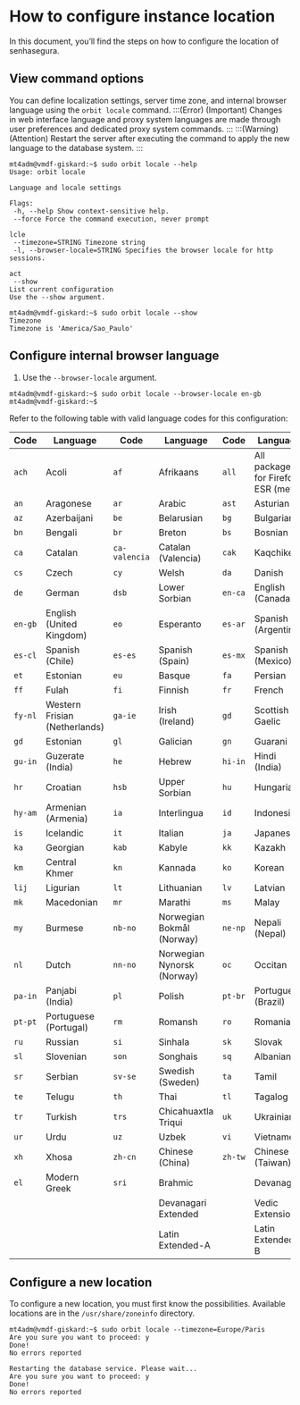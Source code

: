 # How to configure instance location

In this document, you’ll find the steps on how to configure the location of senhasegura.

## View command options
You can define localization settings, server time zone, and internal browser language using the `orbit locale` command.
:::(Error) (Important)
Changes in web interface language and proxy system languages are made through user preferences and dedicated proxy system commands.
:::
:::(Warning) (Attention)
Restart the server after executing the command to apply the new language to the database system.
:::
```
mt4adm@vmdf-giskard:~$ sudo orbit locale --help
Usage: orbit locale

Language and locale settings

Flags:
 -h, --help Show context-sensitive help.
 --force Force the command execution, never prompt

lcle
 --timezone=STRING Timezone string
 -l, --browser-locale=STRING Specifies the browser locale for http sessions.

act
 --show
List current configuration
Use the --show argument.

mt4adm@vmdf-giskard:~$ sudo orbit locale --show
Timezone
Timezone is 'America/Sao_Paulo'
``` 
## Configure internal browser language

1. Use the `--browser-locale` argument.

```
mt4adm@vmdf-giskard:~$ sudo orbit locale --browser-locale en-gb
mt4adm@vmdf-giskard:~$
```
Refer to the following table with valid language codes for this configuration:

| Code | Language            | Code | Language              | Code | Language               |
|--------|-------------------|--------|---------------------|--------|----------------------|
| `ach`  | Acoli             | `af`   | Afrikaans           | `all`  | All packages for Firefox ESR (meta) |
| `an`   | Aragonese         | `ar`   | Arabic              | `ast`  | Asturian              |
| `az`   | Azerbaijani       | `be`   | Belarusian          | `bg`   | Bulgarian             |
| `bn`   | Bengali           | `br`   | Breton              | `bs`   | Bosnian               |
| `ca`   | Catalan           | `ca-valencia` | Catalan (Valencia) | `cak` | Kaqchikel             |
| `cs`   | Czech             | `cy`   | Welsh               | `da`   | Danish                |
| `de`   | German            | `dsb`  | Lower Sorbian       | `en-ca`| English (Canada)      |
| `en-gb`| English (United Kingdom) | `eo` | Esperanto     | `es-ar`| Spanish (Argentina)   |
| `es-cl`| Spanish (Chile)   | `es-es`| Spanish (Spain)     | `es-mx`| Spanish (Mexico)      |
| `et`   | Estonian          | `eu`   | Basque              | `fa`   | Persian               |
| `ff`   | Fulah             | `fi`   | Finnish             | `fr`   | French                |
| `fy-nl`| Western Frisian (Netherlands) | `ga-ie` | Irish (Ireland) | `gd` | Scottish Gaelic       |
| `gd`   | Estonian          | `gl`   | Galician            | `gn`   | Guarani               |
| `gu-in`| Guzerate (India)  | `he`   | Hebrew              | `hi-in`| Hindi (India)         |
| `hr`   | Croatian          | `hsb`  | Upper Sorbian       | `hu`   | Hungarian             |
| `hy-am`| Armenian (Armenia)| `ia`   | Interlingua         | `id`   | Indonesian            |
| `is`   | Icelandic         | `it`   | Italian             | `ja`   | Japanese              |
| `ka`   | Georgian          | `kab`  | Kabyle              | `kk`   | Kazakh                |
| `km`   | Central Khmer     | `kn`   | Kannada             | `ko`   | Korean                |
| `lij`  | Ligurian          | `lt`   | Lithuanian          | `lv`   | Latvian               |
| `mk`   | Macedonian        | `mr`   | Marathi             | `ms`   | Malay                 |
| `my`   | Burmese           | `nb-no`| Norwegian Bokmål (Norway) | `ne-np` | Nepali (Nepal)  |
| `nl`   | Dutch             | `nn-no`| Norwegian Nynorsk (Norway) | `oc` | Occitan           |
| `pa-in`| Panjabi (India)   | `pl`   | Polish              | `pt-br`| Portuguese (Brazil)   |
| `pt-pt`| Portuguese (Portugal) | `rm` | Romansh            | `ro`   | Romanian              |
| `ru`   | Russian           | `si`   | Sinhala             | `sk`   | Slovak                |
| `sl`   | Slovenian         | `son`  | Songhais            | `sq`   | Albanian              |
| `sr`   | Serbian           | `sv-se`| Swedish (Sweden)    | `ta`   | Tamil                 |
| `te`   | Telugu            | `th`   | Thai                | `tl`   | Tagalog               |
| `tr`   | Turkish           | `trs`  | Chicahuaxtla Triqui | `uk`   | Ukrainian             |
| `ur`   | Urdu              | `uz`   | Uzbek               | `vi`   | Vietnamese            |
| `xh`   | Xhosa             | `zh-cn`| Chinese (China)     | `zh-tw`| Chinese (Taiwan)      |
| `el`   | Modern Greek      | `sri`  | Brahmic             |        | Devanagari            |
|        |                   |        | Devanagari Extended|        | Vedic Extensions      |
|        |                   |        | Latin Extended-A    |        | Latin Extended-B      |

## Configure a new location
To configure a new location, you must first know the possibilities. Available locations are in the `/usr/share/zoneinfo` directory.
```
mt4adm@vmdf-giskard:~$ sudo orbit locale --timezone=Europe/Paris
Are you sure you want to proceed: y
Done!
No errors reported

Restarting the database service. Please wait...
Are you sure you want to proceed: y
Done!
No errors reported
``` 



